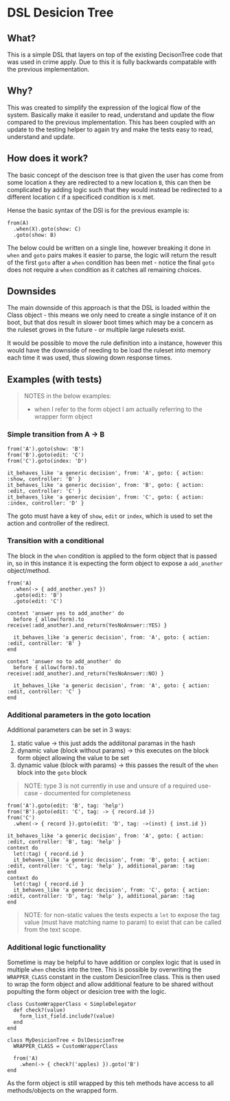 # DSL Desicion Tree

## What?

This is a simple DSL that layers on top of the existing DecisonTree code that was used in crime apply. Due to
this it is fully backwards compatable with the previous implementation.

## Why?

This was created to simplify the expression of the logical flow of the system. Basically make it easiler to
read, understand and update the flow compared to the previous implementation. This has been coupled with an update to
the testing helper to again try and make the tests easy to read, understand and update.

## How does it work?

The basic concept of the descison tree is that given the user has come from some location `A` they are redirected
to a new location `B`, this can then be complicated by adding logic such that they would instead be redirected to
a different location `C` if a specificed condition is `X` met.

Hense the basic syntax of the DSl is for the previous example is:

```
from(A)
  .when(X).goto(show: C)
  .goto(show: B)
```

The below could be written on a single line, however breaking it done in `when` and `goto` pairs makes it easier
to parse, the logic will return the result of the first `goto` after a `when` condition has been met - notice the
final `goto` does not require a `when` condition as it catches all remaining choices.

## Downsides

The main downside of this approach is that the DSL is loaded within the Class object - this means we only need to
create a single instance of it on boot, but that dos result in slower boot times which may be a concern as the
ruleset grows in the future - or multiple large rulesets exist.

It would be possible to move the rule definition into a instance, however this would have the downside of
needing to be load the ruleset into memory each time it was used, thus slowing down response times.

## Examples (with tests)

> NOTES in the below examples:
> * when I refer to the form object I am actually referring to the wrapper form object

### Simple transition from A -> B

```
from('A').goto(show: 'B')
from('B').goto(edit: 'C')
from('C').goto(index: 'D')

it_behaves_like 'a generic decision', from: 'A', goto: { action: :show, controller: 'B' }
it_behaves_like 'a generic decision', from: 'B', goto: { action: :edit, controller: 'C' }
it_behaves_like 'a generic decision', from: 'C', goto: { action: :index, controller: 'D' }
```

The goto must have a key of `show`, `edit` or `index`, which is used to set the action and
controller of the redirect.

### Transition with a conditional

The block in the `when` condition is applied to the form object that is passed in, so in this instance it is
expecting the form object to expose a `add_another` object/method.

```
from('A)
  .when(-> { add_another.yes? })
  .goto(edit: 'B')
  .goto(edit: 'C')

context 'answer yes to add_another' do
  before { allow(form).to receive(:add_another).and_return(YesNoAnswer::YES) }

  it_behaves_like 'a generic decision', from: 'A', goto: { action: :edit, controller: 'B' }
end

context 'answer no to add_another' do
  before { allow(form).to receive(:add_another).and_return(YesNoAnswer::NO) }

  it_behaves_like 'a generic decision', from: 'A', goto: { action: :edit, controller: 'C' }
end
```

### Additional parameters in the goto location

Additional parameters can be set in 3 ways:
1. static value -> this just adds the addiitonal paramas in the hash
2. dynamic value (block without params) -> this executes on the block form object allowing the value to be set
3. dynamic value (block with params) -> this passes the result of the `when` block into the `goto` block

> NOTE: type 3 is not currently in use and unsure of a required use-case - documented for completeness

```
from('A').goto(edit: 'B', tag: 'help')
from('B').goto(edit: 'C', tag: -> { record.id })
from('C')
  .when(-> { record }).goto(edit: 'D', tag: ->(inst) { inst.id })

it_behaves_like 'a generic decision', from: 'A', goto: { action: :edit, controller: 'B', tag: 'help' }
context do
  let(:tag) { record.id }
  it_behaves_like 'a generic decision', from: 'B', goto: { action: :edit, controller: 'C', tag: 'help' }, additional_param: :tag
end
context do
  let(:tag) { record.id }
  it_behaves_like 'a generic decision', from: 'C', goto: { action: :edit, controller: 'D', tag: 'help' }, additional_param: :tag
end
```

> NOTE: for non-static values the tests expects a `let` to expose the tag value (must have matching name to param) to exist that
> can be called from the text scope.

### Additional logic functionality

Sometime is may be helpful to have addition or conplex logic that is used in multiple `when` checks into the
tree. This is possible by overwriting the `WRAPPER_CLASS` constant in the custom DesicionTree class. This is
then used to wrap the form object and allow additional feature to be shared without populting the form object
or desicion tree with the logic.

```
class CustomWrapperClass < SimpleDelegator
  def check?(value)
    form_list_field.include?(value)
  end
end

class MyDesicionTree < DslDesicionTree
  WRAPPER_CLASS = CustomWrapperClass

  from('A)
    .when(-> { check?('apples) }).goto('B')
end
```

As the form object is still wrapped by this teh methods have access to all methods/objects on the wrapped form.
